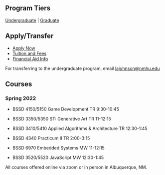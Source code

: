 ## Program Tiers

[Undergraduate](https://nmhu-ssd.github.io/undergraduate) | [Graduate](https://nmhu-ssd.github.io/graduate)


## Apply/Transfer

- [Apply Now](https://apply.nmhu.edu/apply/)
- [Tuition and Fees](https://www.nmhu.edu/office-of-the-registrar/tuition-and-fees/)
- [Financial Aid Info](https://www.nmhu.edu/financial-aid/financial-aid-resources/)

For transferring to the undergraduate program, email [lajohnson@nmhu.edu](mailto:lajohnson@nmhu.edu)


## Courses
### Spring 2022
- BSSD 4150/5150 Game Development TR 9:30-10:45
- BSSD 3350/5350 ST: Generative Art TR 11-12:15
- BSSD 3410/5410 Applied Algorithms & Architecture TR 12:30-1:45
- BSSD 4340 Practicum II TR 2:00-3:15

- BSSD 6970 Embedded Systems MW 11-12:15
- BSSD 3520/5520 JavaScript MW 12:30-1:45

All courses offered online via zoom or in person in Albuquerque, NM.

